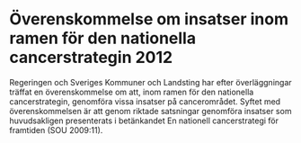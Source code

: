 # Överenskommelse om insatser inom ramen för den nationella cancerstrategin 2012

Regeringen och Sveriges Kommuner och Landsting har efter överläggningar träffat en överenskommelse om att, inom ramen för den nationella cancerstrategin, genomföra vissa insatser på cancerområdet. Syftet med överenskommelsen är att genom riktade satsningar genomföra insatser som huvudsakligen presenterats i betänkandet En nationell cancerstrategi för framtiden (SOU 2009:11\).
